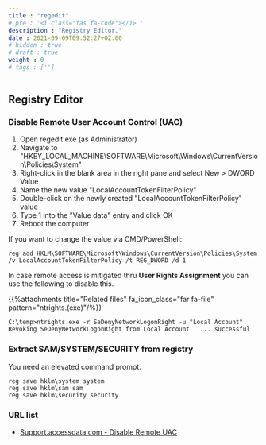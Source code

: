 ```yaml
---
title : "regedit"
# pre : '<i class="fas fa-code"></i> '
description : "Registry Editor."
date : 2021-09-09T09:52:27+02:00
# hidden : true
# draft : true
weight : 0
# tags : ['']
---
```


## Registry Editor

### Disable Remote User Account Control (UAC)

1. Open regedit.exe (as Administrator)
2. Navigate to "HKEY_LOCAL_MACHINE\SOFTWARE\Microsoft\Windows\CurrentVersion\Policies\System"
3. Right-click in the blank area in the right pane and select New > DWORD Value
4. Name the new value "LocalAccountTokenFilterPolicy"
5. Double-click on the newly created "LocalAccountTokenFilterPolicy" value
6. Type 1 into the "Value data" entry and click OK
7. Reboot the computer

If you want to change the value via CMD/PowerShell:

```plain
reg add HKLM\SOFTWARE\Microsoft\Windows\CurrentVersion\Policies\System /v LocalAccountTokenFilterPolicy /t REG_DWORD /d 1
```

In case remote access is mitigated thru **User Rights Assignment** you can use the following to disable this.

{{%attachments title="Related files" fa_icon_class="far fa-file" pattern="ntrights.(exe)"/%}}

```plain
C:\temp>ntrights.exe -r SeDenyNetworkLogonRight -u "Local Account"
Revoking SeDenyNetworkLogonRight from Local Account   ... successful
```

### Extract SAM/SYSTEM/SECURITY from registry

You need an elevated command prompt.

```plain
reg save hklm\system system
reg save hklm\sam sam
reg save hklm\security security
```

### URL list

* [Support.accessdata.com - Disable Remote UAC](https://support.accessdata.com/hc/en-us/articles/204150405-Disable-Remote-UAC)
